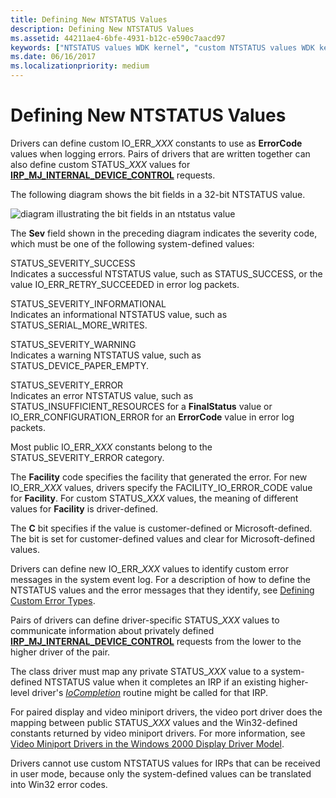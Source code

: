 ```yaml
---
title: Defining New NTSTATUS Values
description: Defining New NTSTATUS Values
ms.assetid: 44211ae4-6bfe-4931-b12c-e590c7aacd97
keywords: ["NTSTATUS values WDK kernel", "custom NTSTATUS values WDK kernel", "IO_ERR_XXX values"]
ms.date: 06/16/2017
ms.localizationpriority: medium
---
```


# Defining New NTSTATUS Values





Drivers can define custom IO\_ERR\_*XXX* constants to use as **ErrorCode** values when logging errors. Pairs of drivers that are written together can also define custom STATUS\_*XXX* values for [**IRP\_MJ\_INTERNAL\_DEVICE\_CONTROL**](https://docs.microsoft.com/windows-hardware/drivers/kernel/irp-mj-internal-device-control) requests.

The following diagram shows the bit fields in a 32-bit NTSTATUS value.

![diagram illustrating the bit fields in an ntstatus value](images/16ntstat.png)

The **Sev** field shown in the preceding diagram indicates the severity code, which must be one of the following system-defined values:

<a href="" id="status-severity-success"></a>STATUS\_SEVERITY\_SUCCESS  
Indicates a successful NTSTATUS value, such as STATUS\_SUCCESS, or the value IO\_ERR\_RETRY\_SUCCEEDED in error log packets.

<a href="" id="status-severity-informational"></a>STATUS\_SEVERITY\_INFORMATIONAL  
Indicates an informational NTSTATUS value, such as STATUS\_SERIAL\_MORE\_WRITES.

<a href="" id="status-severity-warning"></a>STATUS\_SEVERITY\_WARNING  
Indicates a warning NTSTATUS value, such as STATUS\_DEVICE\_PAPER\_EMPTY.

<a href="" id="status-severity-error"></a>STATUS\_SEVERITY\_ERROR  
Indicates an error NTSTATUS value, such as STATUS\_INSUFFICIENT\_RESOURCES for a **FinalStatus** value or IO\_ERR\_CONFIGURATION\_ERROR for an **ErrorCode** value in error log packets.

Most public IO\_ERR\_*XXX* constants belong to the STATUS\_SEVERITY\_ERROR category.

The **Facility** code specifies the facility that generated the error. For new IO\_ERR\_*XXX* values, drivers specify the FACILITY\_IO\_ERROR\_CODE value for **Facility**. For custom STATUS\_*XXX* values, the meaning of different values for **Facility** is driver-defined.

The **C** bit specifies if the value is customer-defined or Microsoft-defined. The bit is set for customer-defined values and clear for Microsoft-defined values.

Drivers can define new IO\_ERR\_*XXX* values to identify custom error messages in the system event log. For a description of how to define the NTSTATUS values and the error messages that they identify, see [Defining Custom Error Types](defining-custom-error-types.md).

Pairs of drivers can define driver-specific STATUS\_*XXX* values to communicate information about privately defined [**IRP\_MJ\_INTERNAL\_DEVICE\_CONTROL**](https://docs.microsoft.com/windows-hardware/drivers/kernel/irp-mj-internal-device-control) requests from the lower to the higher driver of the pair.

The class driver must map any private STATUS\_*XXX* value to a system-defined NTSTATUS value when it completes an IRP if an existing higher-level driver's [*IoCompletion*](https://docs.microsoft.com/windows-hardware/drivers/ddi/wdm/nc-wdm-io_completion_routine) routine might be called for that IRP.

For paired display and video miniport drivers, the video port driver does the mapping between public STATUS\_*XXX* values and the Win32-defined constants returned by video miniport drivers. For more information, see [Video Miniport Drivers in the Windows 2000 Display Driver Model](https://docs.microsoft.com/windows-hardware/drivers/display/video-miniport-drivers-in-the-windows-2000-display-driver-model).

Drivers cannot use custom NTSTATUS values for IRPs that can be received in user mode, because only the system-defined values can be translated into Win32 error codes.

 

 





